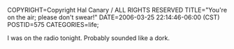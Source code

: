 COPYRIGHT=Copyright Hal Canary / ALL RIGHTS RESERVED
TITLE="You're on the air; please don't swear!"
DATE=2006-03-25 22:14:46-06:00 (CST)
POSTID=575
CATEGORIES=life;

I was on the radio tonight. Probably sounded like a dork.
